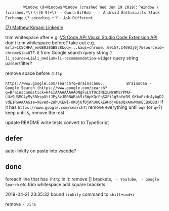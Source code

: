 
`        Window`: `\d+Window$`
`Window (crashed Wed Jun 19 2019)`: `^Window \(crashed.*\)`
`\([0-9]+\)`
` - Quora`
`GitHub - `
` - Android Enthusiasts Stack Exchange `
`\?_encoding.*` ?
` - Ask Different `

[(7) Mathew Kimani  LinkedIn ](https://www.linkedin.com/in/mathewkimani/?midToken=AQEM-qbU0mVlng&trk=eml-email_m2m_invite_reminder_02-hero-4-profile_text&trkEmail=eml-email_m2m_invite_reminder_02-hero-4-profile_text-null-bh60s%7Ejzmas5i6%7Eai-null-neptune%2Fprofile%7Evanity%2Eview)

trim whitespace after e.g. [VS Code API  Visual Studio Code Extension API ](https://code.visualstudio.com/api/references/vscode-api#TextEditor)
don't trim whitespace before?
take out e.g. `&rlz=1C5CHFA_enGB838GB838&oq=...&aqs=chrome..69i57.14693j0j7&sourceid=chrome&ie=UTF-8` from Google search query string
`?li_source=LI&li_medium=li-recommendation-widget`
query string parser/filter?

remove space before `(http`

`https://www.google.com/search?q=Brainscan&...`
`        Brainscan - Google Search (https://www.google.com/search?q=Brainscan&stick=H4sIAAAAAAAAAONgFuLVT9c3NEzLMrHMzrPMU-LUz9U3MC4yMy3RkspOttJPy8zJBRNWRak5iSWpKQrFqSXFi1g5nYoSM_OKkxPzdrAyAgD2vdE1RwAAAA&sa=X&ved=2ahUKEwi-nKOj6fDjAhUnQkEAHbjvBaUQxA0wNnoECBsQBQ)`
if it has `https://www.google.com/search?`:
  remove everything until `oq=` (or `q=`?)
  keep until `&`, remove the rest

update README
write tests
convert to TypeScript

## defer

auto-linkify on paste into vscode?


## done

foreach line that has `(http` in it:
  remove [] brackets, ` - YouTube`, ` - Google Search` etc
  trim whitespace
  add square brackets

2019-04-21 23:35:32
bound `linkify` command to `shift+cmd+i`

remove ` - Jira `
